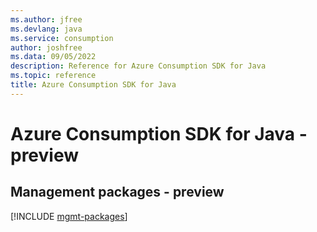 ```yaml
---
ms.author: jfree
ms.devlang: java
ms.service: consumption
author: joshfree
ms.data: 09/05/2022
description: Reference for Azure Consumption SDK for Java
ms.topic: reference
title: Azure Consumption SDK for Java
---
```

# Azure Consumption SDK for Java - preview

## Management packages - preview
[!INCLUDE [mgmt-packages](consumption-mgmt-index.md)]